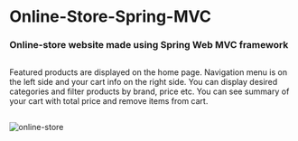 # Online-Store-Spring-MVC
### Online-store website made using Spring Web MVC framework
##
Featured products are displayed on the home page. Navigation menu is on the left side and your cart info on the right side.
You can display desired categories and filter products by brand, price etc. You can see summary of your cart with total price and
remove items from cart.
##
![online-store](https://user-images.githubusercontent.com/32308481/37875352-19eeded4-303e-11e8-8c22-05b73d8d5949.gif)
